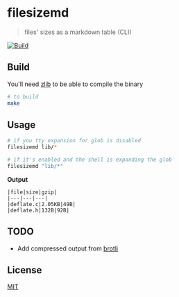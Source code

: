 # filesizemd

> files' sizes as a markdown table (CLI)

[![Build](https://github.com/barelyhuman/filesizemd/actions/workflows/test.yml/badge.svg)](https://github.com/barelyhuman/filesizemd/actions/workflows/test.yml)

## Build

You'll need [zlib](https://zlib.net/) to be able to compile the binary

```sh
# to build
make
```

## Usage

```sh
# if you tty expansion for glob is disabled
filesizemd lib/*

# if it's enabled and the shell is expanding the glob
filesizemd "lib/*"
```

**Output**

```
|file|size|gzip|
|---|---|---|
|deflate.c|2.05KB|49B|
|deflate.h|132B|92B|
```

## TODO

- Add compressed output from [brotli](https://gitub.com/google/brotli)

## License

[MIT](license)
